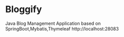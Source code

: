 # Bloggify
Java Blog Management Application based on SpringBoot,Mybatis,Thymeleaf 
http://localhost:28083
